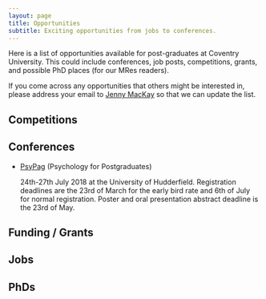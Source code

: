 ```yaml
---
layout: page
title: Opportunities
subtitle: Exciting opportunities from jobs to conferences. 
---
```


Here is a list of opportunities available for post-graduates at Coventry University. This could include conferences, job posts, competitions, grants, and possible PhD places (for our MRes readers).

If you come across any opportunities that others might be interested in, please address your email to [Jenny MacKay](mailto:cov.pgrnewsletter@gmail.com) so that we can update the list.  

## Competitions 

## Conferences

- [PsyPag](https://www.psypag2018.com/) (Psychology for Postgraduates) 

   24th-27th July 2018 at the University of Hudderfield. Registration deadlines are the 23rd of March for the early bird rate and 6th of July for normal registration. Poster and oral presentation abstract deadline is the 23rd of May. 

## Funding / Grants 

## Jobs 

## PhDs 
